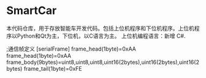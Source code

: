 # SmartCar
本代码仓库，用于存放智能车开发代码。包括上位机程序和下位机程序。上位机程序以Python和Qt为主，下位机，以C语言为主。
上位机编程语言：新增 C#.

;通信帧定义
[serialFrame]
frame_head(1byte)=0xAA
frame_head(1byte)=0xAA
frame_body(9bytes)=uint8,uint8,uint8,uint16(2bytes),uint16(2bytes),uint16(2bytes)
frame_tail(1byte)=0xFE
